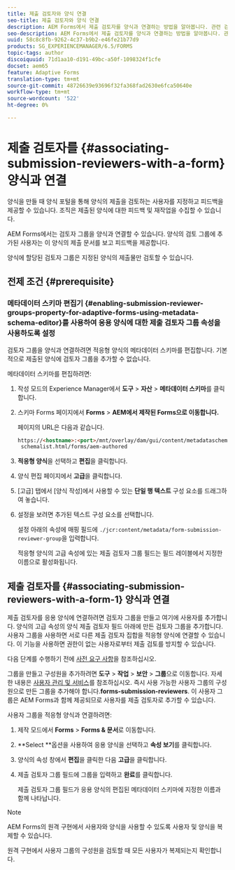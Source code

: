 ```yaml
---
title: 제출 검토자와 양식 연결
seo-title: 제출 검토자와 양식 연결
description: AEM Forms에서 제출 검토자를 양식과 연결하는 방법을 알아봅니다. 관련 검토자는 양식 포털을 통해 제출된 양식을 검토합니다.
seo-description: AEM Forms에서 제출 검토자를 양식과 연결하는 방법을 알아봅니다. 관련 검토자는 양식 포털을 통해 제출된 양식을 검토합니다.
uuid: 58c8c8fb-9262-4c37-b9b2-e46fe21b77d9
products: SG_EXPERIENCEMANAGER/6.5/FORMS
topic-tags: author
discoiquuid: 71d1aa10-d191-49bc-a50f-1098324f1cfe
docset: aem65
feature: Adaptive Forms
translation-type: tm+mt
source-git-commit: 48726639e93696f32fa368fad2630e6fca50640e
workflow-type: tm+mt
source-wordcount: '522'
ht-degree: 0%

---
```



# 제출 검토자를 {#associating-submission-reviewers-with-a-form} 양식과 연결

양식을 만들 때 양식 포털을 통해 양식의 제출을 검토하는 사용자를 지정하고 피드백을 제공할 수 있습니다. 조직은 제출된 양식에 대한 피드백 및 재작업을 수집할 수 있습니다.

AEM Forms에서는 검토자 그룹을 양식과 연결할 수 있습니다. 양식의 검토 그룹에 추가된 사용자는 이 양식의 제출 문서를 보고 피드백을 제공합니다.

양식에 할당된 검토자 그룹은 지정된 양식의 제출물만 검토할 수 있습니다.

## 전제 조건 {#prerequisite}

### 메타데이터 스키마 편집기 {#enabling-submission-reviewer-groups-property-for-adaptive-forms-using-metadata-schema-editor}를 사용하여 응용 양식에 대한 제출 검토자 그룹 속성을 사용하도록 설정

검토자 그룹을 양식과 연결하려면 적응형 양식의 메타데이터 스키마를 편집합니다. 기본적으로 제출된 양식에 검토자 그룹을 추가할 수 없습니다.

메타데이터 스키마를 편집하려면:

1. 작성 모드의 Experience Manager에서 **도구** > **자산** > **메타데이터 스키마**&#x200B;를 클릭합니다.
1. 스키마 Forms 페이지에서 **Forms** > **AEM에서 제작된 Forms으로 이동합니다.**

   페이지의 URL은 다음과 같습니다.

   ```html
   https://<hostname>:<port>/mnt/overlay/dam/gui/content/metadataschemaeditor/
    schemalist.html/forms/aem-authored
   ```

1. **적응형 양식**&#x200B;을 선택하고 **편집**&#x200B;을 클릭합니다.
1. 양식 편집 페이지에서 **고급**&#x200B;을 클릭합니다.
1. [고급] 탭에서 [양식 작성]에서 사용할 수 있는 **단일 행 텍스트** 구성 요소를 드래그하여 놓습니다.
1. 설정을 보려면 추가된 텍스트 구성 요소를 선택합니다.

   설정 아래의 속성에 매핑 필드에 `./jcr:content/metadata/form-submission-reviewer-group`을 입력합니다.

   적응형 양식의 고급 속성에 있는 제출 검토자 그룹 필드는 필드 레이블에서 지정한 이름으로 활성화됩니다.

## 제출 검토자를 {#associating-submission-reviewers-with-a-form-1} 양식과 연결

제출 검토자를 응용 양식에 연결하려면 검토자 그룹을 만들고 여기에 사용자를 추가합니다. 양식의 고급 속성의 양식 제출 검토자 필드 아래에 만든 검토자 그룹을 추가합니다.
사용자 그룹을 사용하면 서로 다른 제출 검토자 집합을 적응형 양식에 연결할 수 있습니다. 이 기능을 사용하면 권한이 없는 사용자로부터 제출 검토를 방지할 수 있습니다.

다음 단계를 수행하기 전에 [사전 요구 사항](../../forms/using/adding-reviewers-form.md#prerequisite)을 참조하십시오.

그룹을 만들고 구성원을 추가하려면 **도구** > **작업** > **보안** > **그룹**으로 이동합니다.
자세한 내용은 [사용자 관리 및 서비스](/help/sites-administering/security.md)를 참조하십시오.
즉시 사용 가능한 사용자 그룹의 구성원으로 만든 그룹을 추가해야 합니다.**forms-submission-reviewers**. 이 사용자 그룹은 AEM Forms과 함께 제공되므로 사용자를 제출 검토자로 추가할 수 있습니다.

사용자 그룹을 적응형 양식과 연결하려면:

1. 제작 모드에서 **Forms** > **Forms &amp; 문서**&#x200B;로 이동합니다.
1. **Select **옵션을 사용하여 응용 양식을 선택하고 **속성 보기**&#x200B;를 클릭합니다.
1. 양식의 속성 창에서 **편집**&#x200B;을 클릭한 다음 **고급**&#x200B;을 클릭합니다.
1. 제출 검토자 그룹 필드에 그룹을 입력하고 **완료**&#x200B;를 클릭합니다.

   제출 검토자 그룹 필드가 응용 양식의 편집된 메타데이터 스키마에 지정한 이름과 함께 나타납니다.

>[!NOTE]
>
>AEM Forms의 원격 구현에서 사용자와 양식을 사용할 수 있도록 사용자 및 양식을 복제할 수 있습니다.
>
>원격 구현에서 사용자 그룹의 구성원을 검토할 때 모든 사용자가 복제되는지 확인합니다.

